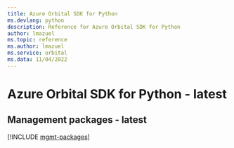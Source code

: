 ```yaml
---
title: Azure Orbital SDK for Python
ms.devlang: python
description: Reference for Azure Orbital SDK for Python
author: lmazuel
ms.topic: reference
ms.author: lmazuel
ms.service: orbital
ms.data: 11/04/2022
---
```

# Azure Orbital SDK for Python - latest

## Management packages - latest
[!INCLUDE [mgmt-packages](orbital-mgmt-index.md)]